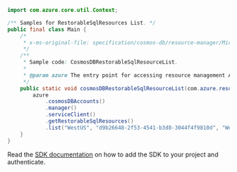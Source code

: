 ```java
import com.azure.core.util.Context;

/** Samples for RestorableSqlResources List. */
public final class Main {
    /*
     * x-ms-original-file: specification/cosmos-db/resource-manager/Microsoft.DocumentDB/stable/2021-10-15/examples/CosmosDBRestorableSqlResourceList.json
     */
    /**
     * Sample code: CosmosDBRestorableSqlResourceList.
     *
     * @param azure The entry point for accessing resource management APIs in Azure.
     */
    public static void cosmosDBRestorableSqlResourceList(com.azure.resourcemanager.AzureResourceManager azure) {
        azure
            .cosmosDBAccounts()
            .manager()
            .serviceClient()
            .getRestorableSqlResources()
            .list("WestUS", "d9b26648-2f53-4541-b3d8-3044f4f9810d", "WestUS", "10/13/2020 4:56", Context.NONE);
    }
}
```

Read the [SDK documentation](https://github.com/Azure/azure-sdk-for-java/blob/azure-resourcemanager_2.15.0/sdk/resourcemanager/azure-resourcemanager/README.md) on how to add the SDK to your project and authenticate.
